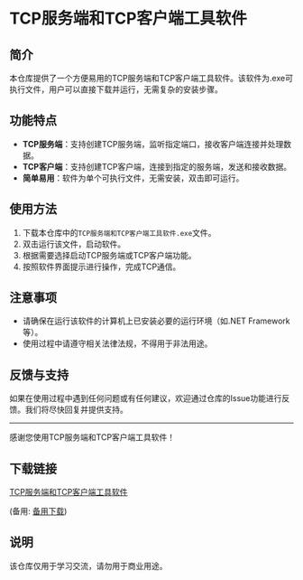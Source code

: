 # TCP服务端和TCP客户端工具软件

## 简介

本仓库提供了一个方便易用的TCP服务端和TCP客户端工具软件。该软件为.exe可执行文件，用户可以直接下载并运行，无需复杂的安装步骤。

## 功能特点

- **TCP服务端**：支持创建TCP服务端，监听指定端口，接收客户端连接并处理数据。
- **TCP客户端**：支持创建TCP客户端，连接到指定的服务端，发送和接收数据。
- **简单易用**：软件为单个可执行文件，无需安装，双击即可运行。

## 使用方法

1. 下载本仓库中的`TCP服务端和TCP客户端工具软件.exe`文件。
2. 双击运行该文件，启动软件。
3. 根据需要选择启动TCP服务端或TCP客户端功能。
4. 按照软件界面提示进行操作，完成TCP通信。

## 注意事项

- 请确保在运行该软件的计算机上已安装必要的运行环境（如.NET Framework等）。
- 使用过程中请遵守相关法律法规，不得用于非法用途。

## 反馈与支持

如果在使用过程中遇到任何问题或有任何建议，欢迎通过仓库的Issue功能进行反馈。我们将尽快回复并提供支持。

---

感谢您使用TCP服务端和TCP客户端工具软件！

## 下载链接
[TCP服务端和TCP客户端工具软件](https://pan.quark.cn/s/ecb2e585f231) 

(备用: [备用下载](https://pan.baidu.com/s/13v0MkI6Rwb5gq5WvgViPZw?pwd=1234))

## 说明

该仓库仅用于学习交流，请勿用于商业用途。

